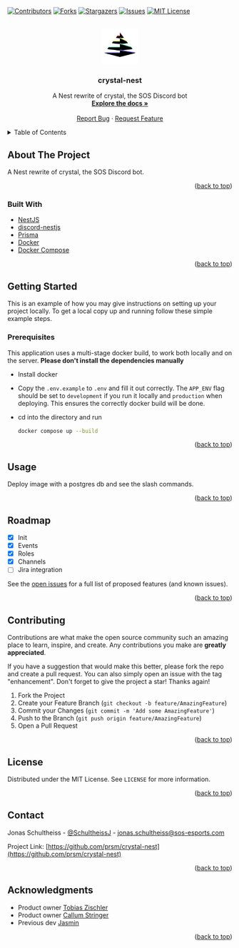 <div id="top"></div>

[![Contributors][contributors-shield]][contributors-url]
[![Forks][forks-shield]][forks-url]
[![Stargazers][stars-shield]][stars-url]
[![Issues][issues-shield]][issues-url]
[![MIT License][license-shield]][license-url]

<!-- PROJECT LOGO -->
<br />
<div align="center">
  <a href="https://github.com/prsm/crystal-nest">
    <img src="logo.png" alt="Logo" width="80" height="80">
  </a>

<h3 align="center">crystal-nest</h3>

  <p align="center">
    A Nest rewrite of crystal, the SOS Discord bot
    <br />
    <a href="https://github.com/prsm/crystal-nest"><strong>Explore the docs »</strong></a>
    <br />
    <br />
    <a href="https://github.com/prsm/crystal-nest/issues">Report Bug</a>
    ·
    <a href="https://github.com/prsm/crystal-nest/issues">Request Feature</a>
  </p>
</div>

<!-- TABLE OF CONTENTS -->
<details>
  <summary>Table of Contents</summary>
  <ol>
    <li>
      <a href="#about-the-project">About The Project</a>
      <ul>
        <li><a href="#built-with">Built With</a></li>
      </ul>
    </li>
    <li>
      <a href="#getting-started">Getting Started</a>
      <ul>
        <li><a href="#prerequisites">Prerequisites</a></li>
        <li><a href="#installation">Installation</a></li>
      </ul>
    </li>
    <li><a href="#usage">Usage</a></li>
    <li><a href="#roadmap">Roadmap</a></li>
    <li><a href="#contributing">Contributing</a></li>
    <li><a href="#license">License</a></li>
    <li><a href="#contact">Contact</a></li>
    <li><a href="#acknowledgments">Acknowledgments</a></li>
  </ol>
</details>

<!-- ABOUT THE PROJECT -->

## About The Project

A Nest rewrite of crystal, the SOS Discord bot.

<p align="right">(<a href="#top">back to top</a>)</p>

### Built With

- [NestJS](https://nestjs.com/)
- [discord-nestjs](https://github.com/fjodor-rybakov/discord-nestjs)
- [Prisma](https://www.prisma.io/)
- [Docker](https://www.docker.com/)
- [Docker Compose](https://docs.docker.com/compose/)

<p align="right">(<a href="#top">back to top</a>)</p>

<!-- GETTING STARTED -->

## Getting Started

This is an example of how you may give instructions on setting up your project locally.
To get a local copy up and running follow these simple example steps.

### Prerequisites

This application uses a multi-stage docker build, to work both locally and on the server. **Please don't install the dependencies manually**

- Install docker

- Copy the `.env.example` to `.env` and fill it out correctly. The `APP_ENV` flag should be set to `development` if you run it locally and `production` when deploying. This ensures the correctly docker build will be done.

- cd into the directory and run

  ```sh
  docker compose up --build
  ```

<p align="right">(<a href="#top">back to top</a>)</p>

<!-- USAGE EXAMPLES -->

## Usage

Deploy image with a postgres db and see the slash commands.

<p align="right">(<a href="#top">back to top</a>)</p>

<!-- ROADMAP -->

## Roadmap

- [x] Init
- [x] Events
- [x] Roles
- [x] Channels
- [ ] Jira integration

See the [open issues](https://github.com/prsm/crystal-nest/issues) for a full list of proposed features (and known issues).

<p align="right">(<a href="#top">back to top</a>)</p>

<!-- CONTRIBUTING -->

## Contributing

Contributions are what make the open source community such an amazing place to learn, inspire, and create. Any contributions you make are **greatly appreciated**.

If you have a suggestion that would make this better, please fork the repo and create a pull request. You can also simply open an issue with the tag "enhancement".
Don't forget to give the project a star! Thanks again!

1. Fork the Project
2. Create your Feature Branch (`git checkout -b feature/AmazingFeature`)
3. Commit your Changes (`git commit -m 'Add some AmazingFeature'`)
4. Push to the Branch (`git push origin feature/AmazingFeature`)
5. Open a Pull Request

<p align="right">(<a href="#top">back to top</a>)</p>

<!-- LICENSE -->

## License

Distributed under the MIT License. See `LICENSE` for more information.

<p align="right">(<a href="#top">back to top</a>)</p>

<!-- CONTACT -->

## Contact

Jonas Schultheiss - [@SchultheissJ](https://twitter.com/SchultheissJ) - jonas.schultheiss@sos-esports.com

Project Link: [https://github.com/prsm/crystal-nest](https://github.com/prsm/crystal-nest)

<p align="right">(<a href="#top">back to top</a>)</p>

<!-- ACKNOWLEDGMENTS -->

## Acknowledgments

- Product owner [Tobias Zischler](https://github.com/zischler)
- Product owner [Callum Stringer](https://github.com/cstringer17)
- Previous dev [Jasmin](https://github.com/GiyoMoon)

<p align="right">(<a href="#top">back to top</a>)</p>

<!-- MARKDOWN LINKS & IMAGES -->
<!-- https://www.markdownguide.org/basic-syntax/#reference-style-links -->

[contributors-shield]: https://img.shields.io/github/contributors/prsm/crystal-nest.svg?style=for-the-badge
[contributors-url]: https://github.com/prsm/crystal-nest/graphs/contributors
[forks-shield]: https://img.shields.io/github/forks/prsm/crystal-nest.svg?style=for-the-badge
[forks-url]: https://github.com/prsm/crystal-nest/network/members
[stars-shield]: https://img.shields.io/github/stars/prsm/crystal-nest.svg?style=for-the-badge
[stars-url]: https://github.com/prsm/crystal-nest/stargazers
[issues-shield]: https://img.shields.io/github/issues/prsm/crystal-nest.svg?style=for-the-badge
[issues-url]: https://github.com/prsm/crystal-nest/issues
[license-shield]: https://img.shields.io/github/license/prsm/crystal-nest.svg?style=for-the-badge
[license-url]: https://github.com/prsm/crystal-nest/blob/master/LICENSE
